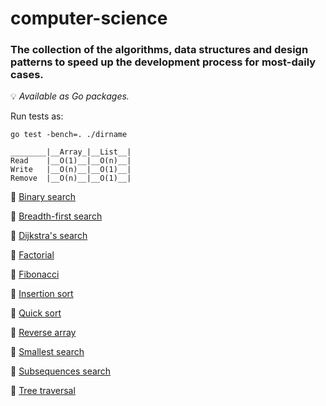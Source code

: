 # computer-science

### The collection of the algorithms, data structures and design patterns to speed up the development process for most-daily cases.

💡 _Available as Go packages._

Run tests as:
```
go test -bench=. ./dirname
```

```
________|__Array_|__List__|
Read	|__O(1)__|__O(n)__|
Write   |__O(n)__|__O(1)__|
Remove  |__O(n)__|__O(1)__|
```

📌 <a href="binary_search/binary_search.go">Binary search</a>

📌 <a href="breadth_first_search/breadth_first_search.go">Breadth-first search</a>

📌 <a href="dijkstra_search/dijkstra_search.go">Dijkstra's search</a>

📌 <a href="factorial/factorial.go">Factorial</a>

📌 <a href="fibonacci/fibonacci.go">Fibonacci</a>

📌 <a href="insertion_sort/insertion_sort.go">Insertion sort</a>

📌 <a href="quick_sort/quick_sort.go">Quick sort</a>

📌 <a href="reverse_array/reverse_array.go">Reverse array</a>

📌 <a href="smallest_search/smallest_search.go">Smallest search</a>

📌 <a href="subsequences_search/subsequences_search.go">Subsequences search</a>

📌 <a href="tree_traversal/tree_traversal.go">Tree traversal</a>
